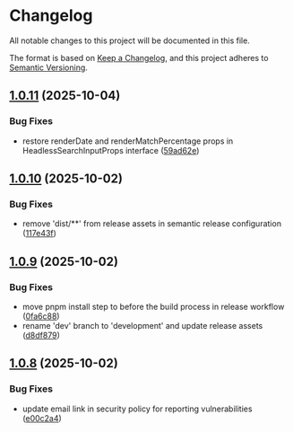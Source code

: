 # Changelog

All notable changes to this project will be documented in this file.

The format is based on [Keep a Changelog](https://keepachangelog.com/en/1.0.0/),
and this project adheres to [Semantic Versioning](https://semver.org/spec/v2.0.0.html).

## [1.0.11](https://github.com/rubix-studios-pty-ltd/payload-typesense/compare/v1.0.10...v1.0.11) (2025-10-04)


### Bug Fixes

* restore renderDate and renderMatchPercentage props in HeadlessSearchInputProps interface ([59ad62e](https://github.com/rubix-studios-pty-ltd/payload-typesense/commit/59ad62ec77e6560311b8513181a3b7fd09a60986))

## [1.0.10](https://github.com/rubix-studios-pty-ltd/payload-typesense/compare/v1.0.9...v1.0.10) (2025-10-02)


### Bug Fixes

* remove 'dist/**' from release assets in semantic release configuration ([117e43f](https://github.com/rubix-studios-pty-ltd/payload-typesense/commit/117e43f0a858daba3c1389e3fa591e6889fb6f25))

## [1.0.9](https://github.com/rubix-studios-pty-ltd/payload-typesense/compare/v1.0.8...v1.0.9) (2025-10-02)


### Bug Fixes

* move pnpm install step to before the build process in release workflow ([0fa6c88](https://github.com/rubix-studios-pty-ltd/payload-typesense/commit/0fa6c88276f4a92802d29467964d364c5b76d23a))
* rename 'dev' branch to 'development' and update release assets ([d8df879](https://github.com/rubix-studios-pty-ltd/payload-typesense/commit/d8df8795babf261dc29b0dadde722c0a9c68975c))

## [1.0.8](https://github.com/rubix-studios-pty-ltd/payload-typesense/compare/v1.0.7...v1.0.8) (2025-10-02)


### Bug Fixes

* update email link in security policy for reporting vulnerabilities ([e00c2a4](https://github.com/rubix-studios-pty-ltd/payload-typesense/commit/e00c2a4e03c1801aec3b67cd7aef0e0b928cd5c4))
